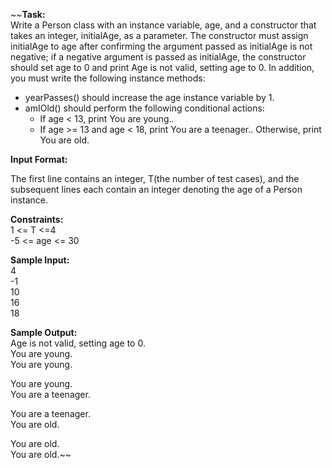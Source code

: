 ~~**Task:** </br>
Write a Person class with an instance variable, age, and a constructor that takes an integer, initialAge, as a parameter. The constructor must assign initialAge to age after confirming the argument passed as initialAge is not negative; if a negative argument is passed as initialAge, the constructor should set age to 0 and print Age is not valid, setting age to 0. In addition, you must write the following instance methods:

* yearPasses() should increase the age instance variable by 1.
* amIOld() should perform the following conditional actions:
    * If age < 13, print You are young..
    * If age >= 13 and age < 18, print You are a teenager..
Otherwise, print You are old.

**Input Format:** </br>

The first line contains an integer, T(the number of test cases), and the  subsequent lines each contain an integer denoting the age of a Person instance.

**Constraints:** </br>
1 <= T <=4 </br>
-5 <= age <= 30

**Sample Input:** </br>
4 </br>
-1 </br>
10 </br>
16 </br>
18

**Sample Output:** </br>
Age is not valid, setting age to 0. </br>
You are young.  </br>
You are young. </br>

You are young. </br>
You are a teenager. </br>

You are a teenager. </br>
You are old. </br>

You are old. </br>
You are old.~~

